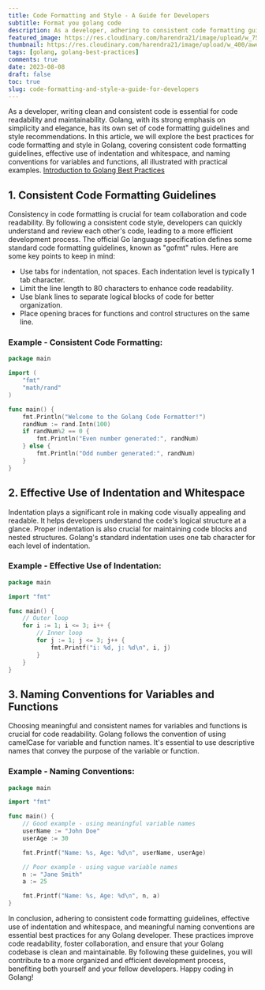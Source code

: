 ```yaml
---
title: Code Formatting and Style - A Guide for Developers
subtitle: Format you golang code
description: As a developer, adhering to consistent code formatting guidelines, using indentation and whitespace effectively, and following naming conventions significantly contribute to the readability and maintainability of your code
featured_image: https://res.cloudinary.com/harendra21/image/upload/w_750/awesome-blog/awesome-golang/Code_Formatting_Style_gb1qhl.png
thumbnail: https://res.cloudinary.com/harendra21/image/upload/w_400/awesome-blog/awesome-golang/Code_Formatting_Style_gb1qhl.png
tags: [golang, golang-best-practices]
comments: true
date: 2023-08-08
draft: false
toc: true
slug: code-formatting-and-style-a-guide-for-developers
---
```


As a developer, writing clean and consistent code is essential for code readability and maintainability. Golang, with its strong emphasis on simplicity and elegance, has its own set of code formatting guidelines and style recommendations. In this article, we will explore the best practices for code formatting and style in Golang, covering consistent code formatting guidelines, effective use of indentation and whitespace, and naming conventions for variables and functions, all illustrated with practical examples.
[Introduction to Golang Best Practices](/blog/introduction-to-golang-best-practices)
## 1. Consistent Code Formatting Guidelines

Consistency in code formatting is crucial for team collaboration and code readability. By following a consistent code style, developers can quickly understand and review each other's code, leading to a more efficient development process. The official Go language specification defines some standard code formatting guidelines, known as "gofmt" rules. Here are some key points to keep in mind:

- Use tabs for indentation, not spaces. Each indentation level is typically 1 tab character.
- Limit the line length to 80 characters to enhance code readability.
- Use blank lines to separate logical blocks of code for better organization.
- Place opening braces for functions and control structures on the same line.

### Example - Consistent Code Formatting:
```go
package main

import (
	"fmt"
	"math/rand"
)

func main() {
	fmt.Println("Welcome to the Golang Code Formatter!")
	randNum := rand.Intn(100)
	if randNum%2 == 0 {
		fmt.Println("Even number generated:", randNum)
	} else {
		fmt.Println("Odd number generated:", randNum)
	}
}
```

## 2. Effective Use of Indentation and Whitespace

Indentation plays a significant role in making code visually appealing and readable. It helps developers understand the code's logical structure at a glance. Proper indentation is also crucial for maintaining code blocks and nested structures. Golang's standard indentation uses one tab character for each level of indentation.

### Example - Effective Use of Indentation:

```go
package main

import "fmt"

func main() {
	// Outer loop
	for i := 1; i <= 3; i++ {
		// Inner loop
		for j := 1; j <= 3; j++ {
			fmt.Printf("i: %d, j: %d\n", i, j)
		}
	}
}
```

## 3. Naming Conventions for Variables and Functions

Choosing meaningful and consistent names for variables and functions is crucial for code readability. Golang follows the convention of using camelCase for variable and function names. It's essential to use descriptive names that convey the purpose of the variable or function.

### Example - Naming Conventions:

```go
package main

import "fmt"

func main() {
	// Good example - using meaningful variable names
	userName := "John Doe"
	userAge := 30

	fmt.Printf("Name: %s, Age: %d\n", userName, userAge)

	// Poor example - using vague variable names
	n := "Jane Smith"
	a := 25

	fmt.Printf("Name: %s, Age: %d\n", n, a)
}
```

In conclusion, adhering to consistent code formatting guidelines, effective use of indentation and whitespace, and meaningful naming conventions are essential best practices for any Golang developer. These practices improve code readability, foster collaboration, and ensure that your Golang codebase is clean and maintainable. By following these guidelines, you will contribute to a more organized and efficient development process, benefiting both yourself and your fellow developers. Happy coding in Golang!